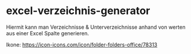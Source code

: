 # excel-verzeichnis-generator

Hiermit kann man Verzeichnisse & Unterverzeichnisse anhand von werten aus einer Excel Spalte generieren.

Ikone: https://icon-icons.com/icon/folder-folders-office/78313
